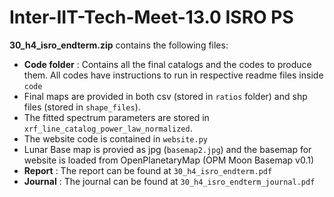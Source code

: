 # Inter-IIT-Tech-Meet-13.0 ISRO PS
**30_h4_isro_endterm.zip** contains the following files:

- **Code folder** : Contains all the final catalogs and the codes to produce them. All codes have instructions to run in respective readme files inside `code`
- Final maps are provided in both csv (stored in `ratios` folder) and shp files (stored in `shape_files`).
- The fitted spectrum parameters are stored in `xrf_line_catalog_power_law_normalized`.
- The website code is contained in `website.py`
- Lunar Base map is provied as jpg (`basemap2.jpg`) and the basemap for website is loaded from OpenPlanetaryMap (OPM Moon Basemap v0.1)
- **Report** : The report can be found at `30_h4_isro_endterm.pdf`
- **Journal** : The journal can be found at `30_h4_isro_endterm_journal.pdf`
